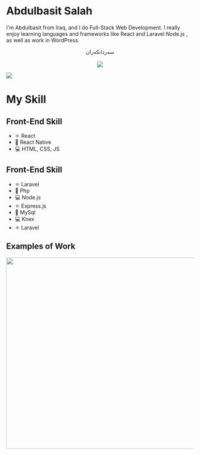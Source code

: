 <!-- ![Design and Development](https://github.com/adriantwarog/adriantwarog/blob/master/freeCodeCamp.jpg) -->
<!--use icon from here 
https://github.com/evanhameed99/evanhameed99
-->

# Abdulbasit Salah

I'm Abdulbasit from Iraq, and I do Full-Stack Web Development. I really enjoy
learning languages and frameworks like React and Laravel Node.js , as well as
work in WordPress.

<p align="center"> 
 سەردانکەران<br><br>
  <img src="https://profile-counter.glitch.me/abdulbasit-dev/count.svg" />
</p>

![](https://komarev.com/ghpvc/?username=abdulbasit-dev&color=green)

# My Skill

## Front-End Skill

- ⚛ React
- 📱 React Native
- 💻 HTML, CSS, JS

## Front-End Skill

- ⚛ Laravel
- 📱 Php
- 💻 Node.js
- ⚛ Express.js
- 📱 MySql
- 💻 Knex
- ⚛ Laravel

## Examples of Work

<img src="https://github.com/adriantwarog/adriantwarog/blob/master/covid19.gif" width="512" >
